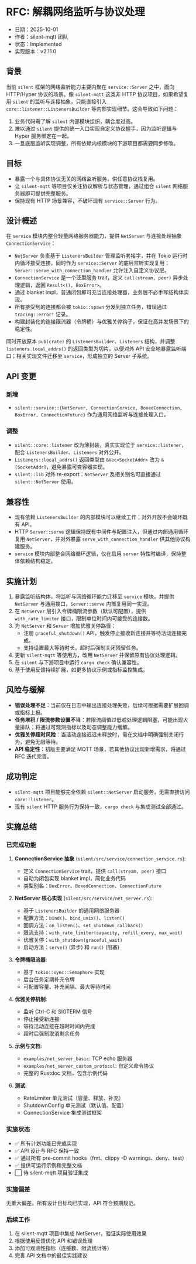 # RFC: 解耦网络监听与协议处理

- 日期：2025-10-01
- 作者：silent-mqtt 团队
- 状态：Implemented
- 实现版本：v2.11.0

## 背景

当前 `silent` 框架的网络监听能力主要内聚在 `service::Server` 之中，面向 HTTP/Hyper 协议的场景。像 `silent-mqtt` 这类非 HTTP 协议项目，如果希望复用 `silent` 的监听与连接抽象，只能直接引入 `core::listener::ListenersBuilder` 等内部实现细节。这会导致如下问题：

1. 业务代码需了解 `silent` 内部模块组织，耦合度过高。
2. 难以通过 `silent` 提供的统一入口实现自定义协议握手，因为监听逻辑与 Hyper 服务绑定在一起。
3. 一旦底层监听实现调整，所有依赖内核模块的下游项目都需要同步修改。

## 目标

- 暴露一个与具体协议无关的网络监听服务，供任意协议栈复用。
- 让 `silent-mqtt` 等项目仅关注协议解析与状态管理，通过组合 `silent` 网络服务器即可提供完整服务。
- 保持现有 HTTP 场景兼容，不破坏现有 `service::Server` 行为。

## 设计概述

在 `service` 模块内整合轻量网络服务器能力，提供 `NetServer` 与连接处理抽象 `ConnectionService`：

- `NetServer` 负责基于 `ListenersBuilder` 管理监听套接字，并在 Tokio 运行时内循环接受连接，同时作为 `service::Server` 的底层监听实现复用；`Server::serve_with_connection_handler` 允许注入自定义协议层。
- `ConnectionService` 是一个泛型服务 trait，定义 `call(stream, peer)` 异步处理逻辑，返回 `Result<(), BoxError>`。
- 通过 blanket impl，普通闭包即可充当连接处理器，业务层不必手写结构体实现。
- 所有接受到的连接都会被 `tokio::spawn` 分发到独立任务，错误通过 `tracing::error!` 记录。
- 构建封装化的连接限流器（令牌桶）与优雅关停钩子，保证在高并发场景下的稳定性。

同时开放原本 `pub(crate)` 的 `ListenersBuilder`、`Listeners` 结构，并调整 `listeners.local_addrs()` 的返回类型为切片，以便对外 API 安全地暴露监听端口；相关实现文件迁移至 `service`，形成独立的 Server 子系统。

## API 变更

### 新增

- `silent::service::{NetServer, ConnectionService, BoxedConnection, BoxError, ConnectionFuture}` 作为通用网络监听与连接处理入口。

### 调整

- `silent::core::listener` 改为薄封装，真实实现位于 `service::listener`，配合 `ListenersBuilder`、`Listeners` 对外公开。
- `Listeners::local_addrs()` 返回类型由 `&Vec<SocketAddr>` 改为 `&[SocketAddr]`，避免暴露可变容器实现。
- `silent::lib` 对外 re-export：`NetServer` 及相关别名可直接通过 `silent::NetServer` 使用。

## 兼容性

- 现有依赖 `ListenersBuilder` 的内部模块可以继续工作；对外开放不会破坏既有 API。
- HTTP `Server::serve` 逻辑保持既有中间件与配置注入，但通过内部通用循环复用 `NetServer`，并对外暴露 `serve_with_connection_handler` 供其他协议构建服务。
- `service` 模块内部整合网络循环逻辑，仅在启用 `server` 特性时编译，保持整体依赖结构稳定。

## 实施计划

1. 暴露监听结构体，将监听与网络循环能力迁移至 `service` 模块，并提供 `NetServer` 与通用接口，`Server::serve` 内部复用同一实现。
2. 在 `NetServer` 层引入令牌桶限流参数（默认可配置），提供 `with_rate_limiter` 接口，限制单位时间内可接受的连接数。
3. 为 `NetServer` 和 `Server` 增加优雅关停路径：
   - 注册 `graceful_shutdown()` API，触发停止接收新连接并等待活动连接完成。
   - 支持设置最大等待时长，超时后强制关闭残留任务。
4. 更新 `silent-mqtt` 等使用方，改用 `NetServer` 并保留原有协议处理逻辑。
5. 在 `silent` 与下游项目中运行 `cargo check` 确认兼容性。
6. 基于使用反馈持续扩展，如更多协议示例或指标监控集成。

## 风险与缓解

- **错误处理不足**：当前仅在日志中输出连接处理失败，后续可根据需要扩展回调或指标上报。
- **任务堆积 / 限流参数设置不当**：若限流阈值过低或处理逻辑阻塞，可能出现大量排队；将通过可观测指标以及动态调整能力缓解。
- **优雅关停超时风险**：当活动连接迟迟未释放时，需在文档中明确强制关闭行为，避免无限等待。
- **API 稳定性**：初版主要满足 MQTT 场景，若其他协议出现新增需求，将通过 RFC 迭代完善。

## 成功判定

- `silent-mqtt` 项目能够完全依赖 `silent::NetServer` 启动服务，无需直接访问 `core::listener`。
- 现有 `silent` HTTP 服务行为保持一致，`cargo check` 与集成测试全部通过。

## 实施总结

### 已完成功能

1. **ConnectionService 抽象** (`silent/src/service/connection_service.rs`):
   - 定义 `ConnectionService` trait，提供 `call(stream, peer)` 接口
   - 自动为闭包实现 blanket impl，简化业务代码
   - 类型别名：`BoxError`、`BoxedConnection`、`ConnectionFuture`

2. **NetServer 核心实现** (`silent/src/service/net_server.rs`):
   - 基于 `ListenersBuilder` 的通用网络服务器
   - 配置方法：`bind()`、`bind_unix()`、`listen()`
   - 回调方法：`on_listen()`、`set_shutdown_callback()`
   - 限流支持：`with_rate_limiter(capacity, refill_every, max_wait)`
   - 优雅关停：`with_shutdown(graceful_wait)`
   - 启动方法：`serve()` (异步) 和 `run()` (阻塞)

3. **令牌桶限流器**:
   - 基于 `tokio::sync::Semaphore` 实现
   - 后台任务定期补充令牌
   - 可配置容量、补充间隔、最大等待时间

4. **优雅关停机制**:
   - 监听 Ctrl-C 和 SIGTERM 信号
   - 停止接受新连接
   - 等待活动连接在超时时间内完成
   - 超时后强制取消剩余任务

5. **示例与文档**:
   - `examples/net_server_basic`: TCP echo 服务器
   - `examples/net_server_custom_protocol`: 自定义命令协议
   - 完整的 Rustdoc 文档，包含示例代码

6. **测试**:
   - RateLimiter 单元测试（容量、释放、补充）
   - ShutdownConfig 单元测试（默认值、配置）
   - ConnectionService 集成测试框架

### 实施状态

- ✅ 所有计划功能已完成实现
- ✅ API 设计与 RFC 保持一致
- ✅ 通过所有 pre-commit hooks（fmt、clippy -D warnings、deny、test）
- ✅ 提供可运行示例和完整文档
- ⬜ 待 silent-mqtt 项目验证集成

### 实施偏差

无重大偏差。所有设计目标均已实现，API 符合预期规范。

### 后续工作

1. 在 silent-mqtt 项目中集成 NetServer，验证实际使用效果
2. 根据使用反馈优化 API 和错误处理
3. 添加可观测性指标（连接数、限流统计等）
4. 完善 API 文档中的最佳实践建议
